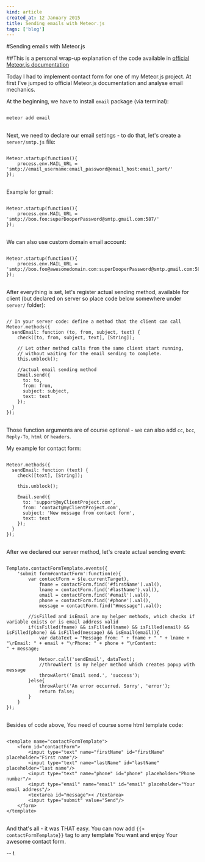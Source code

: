 ```yaml
---
kind: article
created_at: 12 January 2015
title: Sending emails with Meteor.js
tags: ['blog']
---
```


#Sending emails with Meteor.js

##This is a personal wrap-up explanation of the code available in [official Meteor.js documentation](http://docs.meteor.com)

Today I had to implement contact form for one of my Meteor.js project. At first I've jumped to official Meteor.js documentation and analyse email mechanics.

At the beginning, we have to install `email` package (via terminal):

<pre>
<code class="bash">
meteor add email
</code>
</pre>

Next, we need to declare our email settings - to do that, let's create a `server/smtp.js` file:

<pre>
<code class="javascript">
Meteor.startup(function(){
	process.env.MAIL_URL = 'smtp://email_username:email_password@email_host:email_port/'
});
</code>
</pre>

Example for gmail:

<pre>
<code class="javascript">
Meteor.startup(function(){
	process.env.MAIL_URL = 'smtp://boo.foo:superDooperPassword@smtp.gmail.com:587/'
});
</code>
</pre>

We can also use custom domain email account:

<pre>
<code class="javascript">
Meteor.startup(function(){
	process.env.MAIL_URL = 'smtp://boo.foo@awesomedomain.com:superDooperPassword@smtp.gmail.com:587/'
});
</code>
</pre>

After everything is set, let's register actual sending method, available for client (but declared on server so place code below somewhere under `server/` folder):

<pre>
<code class="javascript">
// In your server code: define a method that the client can call
Meteor.methods({
  sendEmail: function (to, from, subject, text) {
    check([to, from, subject, text], [String]);

    // Let other method calls from the same client start running,
    // without waiting for the email sending to complete.
    this.unblock();

    //actual email sending method
    Email.send({
      to: to,
      from: from,
      subject: subject,
      text: text
    });
  }
});
</code>
</pre>

Those function arguments are of course optional - we can also add `cc`, `bcc`, `Reply-To`, `html` or `headers`.

My example for contact form:

<pre>
<code class="javascript">
Meteor.methods({
  sendEmail: function (text) {
    check([text], [String]);

    this.unblock();

    Email.send({
      to: 'support@myClientProject.com',
      from: 'contact@myClientProject.com',
      subject: 'New message from contact form',
      text: text
    });
  }
});
</code>
</pre>

After we declared our server method, let's create actual sending event:

<pre>
<code class="javascript">
Template.contactFormTemplate.events({
	'submit form#contactForm':function(e){
		var contactForm = $(e.currentTarget),
			fname = contactForm.find('#firstName').val(),
			lname = contactForm.find('#lastName').val(),
			email = contactForm.find('#email').val(),
			phone = contactForm.find('#phone').val(),
			message = contactForm.find("#message").val();

		//isFilled and isEmail are my helper methods, which checks if variable exists or is email address valid
		if(isFilled(fname) && isFilled(lname) && isFilled(email) && isFilled(phone) && isFilled(message) && isEmail(email)){
			var dataText = "Message from: " + fname + " " + lname + "\rEmail: " + email + "\rPhone: " + phone + "\rContent:</br>" + message;

			Meteor.call('sendEmail', dataText);
			//throwAlert is my helper method which creates popup with message
			throwAlert('Email send.', 'success');
		}else{
			throwAlert('An error occurred. Sorry', 'error');
			return false;
		}
	}
});
</code>
</pre>

Besides of code above, You need of course some html template code:

<pre>
<code class="html">
&lt;template name="contactFormTemplate">
	&lt;form id="contactForm">
		&lt;input type="text" name="firstName" id="firstName" placeholder="First name"/>
		&lt;input type="text" name="lastName" id="lastName" placeholder="last name"/>
		&lt;input type="text" name="phone" id="phone" placeholder="Phone number"/>
		&lt;input type="email" name="email" id="email" placeholder="Your email address"/>
		&lt;textarea id="message">&lt; /textarea>
		&lt;input type="submit" value="Send"/>
	&lt;/form>
&lt;/template>
</code>
</pre>

And that's all - it was THAT easy. You can now add `{{> contactFormTemplate}}` tag to any template You want and enjoy Your awesome contact form.

-- ł.

